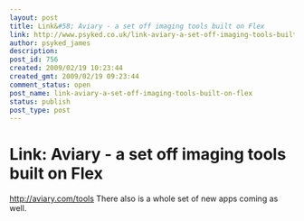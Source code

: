 ```yaml
---
layout: post
title: Link&#58; Aviary - a set off imaging tools built on Flex
link: http://www.psyked.co.uk/link-aviary-a-set-off-imaging-tools-built-on-flex/
author: psyked_james
description: 
post_id: 756
created: 2009/02/19 10:23:44
created_gmt: 2009/02/19 09:23:44
comment_status: open
post_name: link-aviary-a-set-off-imaging-tools-built-on-flex
status: publish
post_type: post
---
```


# Link: Aviary - a set off imaging tools built on Flex

<http://aviary.com/tools> There also is a whole set of new apps coming as well.